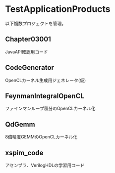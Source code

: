# TestApplicationProducts
以下複数プロジェクトを管理。

## Chapter03001
JavaAPI確認用コード

## CodeGenerator
OpenCLカーネル生成用ジェネレータ(仮)

## FeynmanIntegralOpenCL
ファインマンループ積分のOpenCLカーネル化

## QdGemm
8倍精度GEMMのOpenCLカーネル化

## xspim_code
アセンブラ、VerilogHDLの学習用コード
